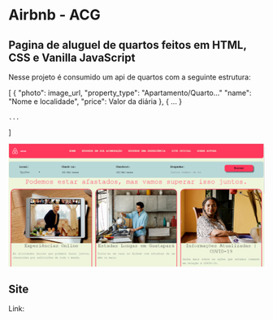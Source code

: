 # Airbnb - ACG

## Pagina de aluguel de quartos feitos em HTML, CSS e Vanilla JavaScript

Nesse projeto é consumido um api de quartos com a seguinte estrutura: 

[ 
    { 
        "photo": image_url, 
        "property_type": "Apartamento/Quarto..."
        "name": "Nome e localidade", 
        "price": Valor da diária 
    }, 
    {
        ...
    } 

    ...

]

<img src='https://github.com/goncalves-ac/Desafio-Airbnb/blob/master/imagens/site-airbnb-acg.PNG'>

## Site

Link: 
